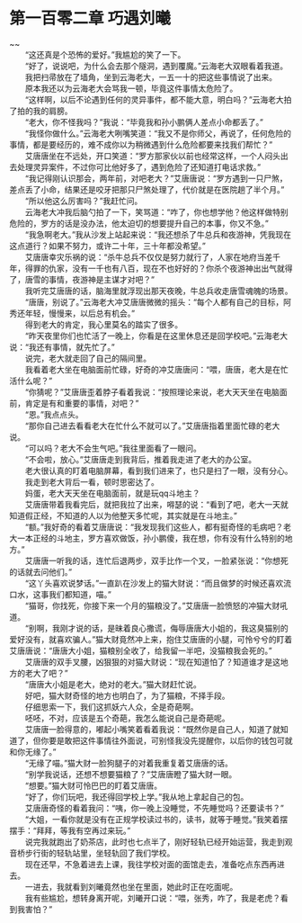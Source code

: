 # 第一百零二章 巧遇刘曦

~~
            <br>　　“这还真是个恐怖的爱好。”我尴尬的笑了一下。<br>　　“好了，说说吧，为什么会去那个隧洞，遇到覆魔。”云海老大双眼看着我道。<br>　　我把扫帚放在了墙角，坐到云海老大，一五一十的把这些事情说了出来。<br>　　原本我还以为云海老大会骂我一顿，毕竟这件事情太危险了。<br>　　“这样啊，以后不论遇到任何的灵异事件，都不能大意，明白吗？”云海老大拍了拍的我的肩膀。<br>　　“老大，你不怪我吗？”我说：“毕竟我和孙小鹏俩人差点小命都丢了。”<br>　　“我怪你做什么。”云海老大咧嘴笑道：“我又不是你师父，再说了，任何危险的事情，都是要经历的，难不成你以为稍微遇到什么危险都要来找我们帮忙？”<br>　　艾唐唐坐在不远处，开口笑道：“罗方那家伙以前也经常这样，一个人闷头出去处理灵异案件，不过你可比他好多了，遇到危险了还知道打电话求救。”<br>　　“我记得刚认识那会，两年前，对吧老大？”艾唐唐说：“罗方遇到一只尸煞，差点丢了小命，结果还是咬牙把那只尸煞处理了，代价就是在医院趟了半个月。”<br>　　“所以他这么厉害吗？”我赶忙问。<br>　　云海老大冲我后脑勺拍了一下，笑骂道：“咋了，你也想学他？他这样做特别危险的，罗方的话是没办法，他太迫切的想要提升自己的本事，你又不急。”<br>　　“我急啊老大。”我从沙发上站起来说：“我还想杀了牛总兵和夜游神，凭我现在这点道行？如果不努力，或许二十年，三十年都没希望。”<br>　　艾唐唐幸灾乐祸的说：“杀牛总兵不仅仅是努力就行了，人家在地府当差千年，得罪的仇家，没有一千也有八百，现在不也好好的？你杀个夜游神出出气就得了，唐雪的事情，夜游神是主谋才对吧？”<br>　　我听完艾唐唐的话，脑海里就浮现出那天夜晚，牛总兵收走唐雪魂魄的场景。<br>　　“唐唐，别说了。”云海老大冲艾唐唐微微的摇头：“每个人都有自己的目标，阿秀还年轻，慢慢来，以后总有机会。”<br>　　得到老大的肯定，我心里莫名的踏实了很多。<br>　　“昨天夜里你们也忙活了一晚上，你看是在这里休息还是回学校吧。”云海老大说：“我还有事情，就先忙了。”<br>　　说完，老大就走回了自己的隔间里。<br>　　我看着老大坐在电脑面前忙碌，好奇的冲艾唐唐问：“喂，唐唐，老大是在忙活什么呢？”<br>　　“你猜呢？”艾唐唐歪着脖子看着我说：“按照理论来说，老大天天坐在电脑面前，肯定是有和重要的事情，对吧？”<br>　　“恩。”我点点头。<br>　　“那你自己进去看看老大在忙什么不就可以了。”艾唐唐指着里面忙碌的老大说。<br>　　“可以吗？老大不会生气吧。”我往里面看了一眼问。<br>　　“不会啦，放心。”艾唐唐走到我背后，推着我走进了老大的办公室。<br>　　老大很认真的盯着电脑屏幕，看到我们进来了，也只是扫了一眼，没有分心。<br>　　我走到老大背后一看，顿时思密达了。<br>　　妈蛋，老大天天坐在电脑面前，就是玩qq斗地主？<br>　　艾唐唐带着我看完后，就把我拉了出来，嘚瑟的说：“看到了吧，老大一天就知道假正经，不知道的人以为他整天多忙呢，其实就是在斗地主。”<br>　　“额。”我好奇的看着艾唐唐说：“我发现我们这些人，都有挺奇怪的毛病吧？老大一本正经的斗地主，罗方喜欢做饭，孙小鹏傻，我在想，你有没有什么特别的地方。”<br>　　艾唐唐一听我的话，连忙后退两步，双手比作一个叉，一脸紧张说：“你想死的话就去问他们。”<br>　　“这丫头喜欢说梦话。”一直趴在沙发上的猫大财说：“而且做梦的时候还喜欢流口水，这事我们都知道，喵。”<br>　　“猫哥，你找死，你接下来一个月的猫粮没了。”艾唐唐一脸愤怒的冲猫大财吼道。<br>　　“别啊，我刚才说的话，是昧着良心撒谎，侮辱唐唐大小姐的，我这臭猫别的爱好没有，就喜欢骗人。”猫大财竟然冲上来，抱住艾唐唐的小腿，可怜兮兮的盯着艾唐唐说：“唐唐大小姐，猫粮别全收了，给我留一半吧，没猫粮我会死的。”<br>　　艾唐唐的双手叉腰，凶狠狠的对猫大财说：“现在知道怕了？知道谁才是这地方的老大了吧？”<br>　　“唐唐大小姐是老大，绝对的老大。”猫大财赶忙说。<br>　　好吧，猫大财奇怪的地方也明白了，为了猫粮，不择手段。<br>　　仔细思索一下，我们这抓妖六人众，全是奇葩啊。<br>　　呸呸，不对，应该是五个奇葩，我怎么能说自己是奇葩呢。<br>　　艾唐唐一脸得意的，嘟起小嘴笑着看着我说：“既然你是自己人，知道了就知道了，但你要是敢把这件事情往外面说，可别怪我没先提醒你，以后你的钱包可就和你无缘了。”<br>　　“无缘了喵。”猫大财一脸狗腿子的对着我重复着艾唐唐的话。<br>　　“别学我说话，还想不想要猫粮了？”艾唐唐瞪了猫大财一眼。<br>　　“想要。”猫大财可怜巴巴的盯着艾唐唐。<br>　　“好了，你们玩吧，我还得回学校上学。”我从地上拿起自己的包。<br>　　艾唐唐奇怪的看着我问：“咦，你一晚上没睡觉，不先睡觉吗？还要读书？”<br>　　“大姐，一看你就是没有在正规学校读过书的，读书，就等于睡觉。”我笑着摆摆手：“拜拜，等我有空再过来玩。”<br>　　说完我就跑出了奶茶店，此时也七点半了，刚好轻轨已经开始运营，我走到观音桥步行街的轻轨站里，坐轻轨回了我们学校。<br>　　现在还早，不急着进去上课，我往学校对面的面馆走去，准备吃点东西再进去。<br>　　一进去，我就看到刘曦竟然也坐在里面，她此时正在吃面呢。<br>　　我有些尴尬，想转身离开呢，刘曦开口说：“喂，张秀，咋了，我是老虎？看到我害怕？”<br>
	